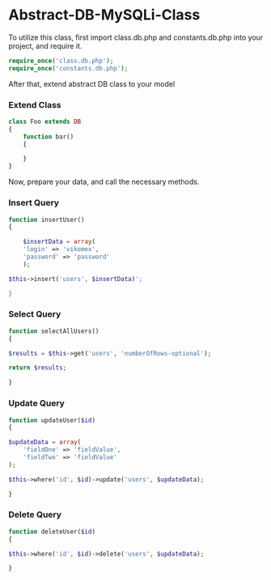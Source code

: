 Abstract-DB-MySQLi-Class
========================
To utilize this class, first import class.db.php and constants.db.php into your project, and require it.

```php
require_once('class.db.php');
require_once('constants.db.php');
```

After that, extend abstract DB class to your model

### Extend Class

```php
class Foo extends DB
{
	function bar()
	{

	}
}
```

Now, prepare your data, and call the necessary methods. 

### Insert Query

```php
function insertUser()
{

	$insertData = array(
	'login' => 'vikomex',
	'password' => 'password'
	);

$this->insert('users', $insertData)';

}
```

### Select Query

```php
function selectAllUsers()
{

$results = $this->get('users', 'numberOfRows-optional');

return $results;

}
```

### Update Query

```php
function updateUser($id)
{

$updateData = array(
	'fieldOne' => 'fieldValue',
	'fieldTwo' => 'fieldValue'
);

$this->where('id', $id)->update('users', $updateData);

}
```

### Delete Query

```php
function deleteUser($id)
{

$this->where('id', $id)->delete('users', $updateData);

}
```
